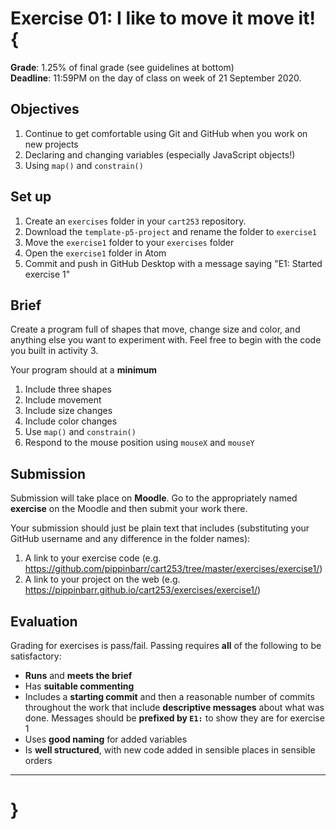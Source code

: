 # Exercise 01: I like to move it move it! {

__Grade__: 1.25% of final grade (see guidelines at bottom)  
__Deadline__: 11:59PM on the day of class on week of 21 September 2020.

## Objectives

1. Continue to get comfortable using Git and GitHub when you work on new projects
2. Declaring and changing variables (especially JavaScript objects!)
3. Using `map()` and `constrain()`

## Set up

1. Create an `exercises` folder in your `cart253` repository.
2. Download the `template-p5-project` and rename the folder to `exercise1`
3. Move the `exercise1` folder to your `exercises` folder
4. Open the `exercise1` folder in Atom
5. Commit and push in GitHub Desktop with a message saying "E1: Started exercise 1"

## Brief

Create a program full of shapes that move, change size and color, and anything else you want to experiment with. Feel free to begin with the code you built in activity 3.

Your program should at a __minimum__

1. Include three shapes
2. Include movement
3. Include size changes
4. Include color changes
5. Use `map()` and `constrain()`
6. Respond to the mouse position using `mouseX` and `mouseY`

## Submission

Submission will take place on __Moodle__. Go to the appropriately named __exercise__ on the Moodle and then submit your work there.

Your submission should just be plain text that includes (substituting your GitHub username and any difference in the folder names):

1. A link to your exercise code (e.g. https://github.com/pippinbarr/cart253/tree/master/exercises/exercise1/)
2. A link to your project on the web (e.g. https://pippinbarr.github.io/cart253/exercises/exercise1/)

## Evaluation

Grading for exercises is pass/fail. Passing requires __all__ of the following to be satisfactory:

- __Runs__ and __meets the brief__
- Has __suitable commenting__
- Includes a __starting commit__ and then a reasonable number of commits throughout the work that include __descriptive messages__ about what was done. Messages should be __prefixed by `E1:`__ to show they are for exercise 1
- Uses __good naming__ for added variables
- Is __well structured__, with new code added in sensible places in sensible orders

---

# }

